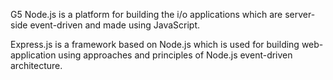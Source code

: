 G5
Node.js is a platform for building the i/o applications which are server-side event-driven and made using JavaScript.

Express.js is a framework based on Node.js which is used for building web-application using approaches and principles of Node.js event-driven architecture.